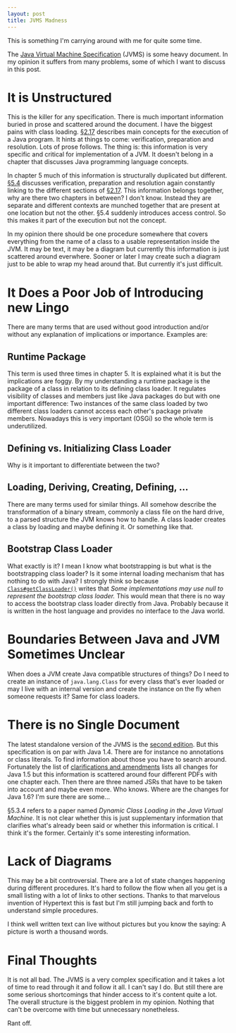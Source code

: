 ```yaml
---
layout: post
title: JVMS Madness
---
```


This is something I'm carrying around with me for quite some time.

The [Java Virtual Machine Specification][JVMS] (JVMS) is some heavy document. In my opinion it suffers from many problems, some of which I want to discuss in this post.

 [JVMS]: http://java.sun.com/docs/books/jvms/second_edition/html/VMSpecTOC.doc.html

# It is Unstructured

This is the killer for any specification. There is much important information buried in prose and scattered around the document. I have the biggest pains with class loading. [§2.17][JVMS2.17] describes main concepts for the execution of a Java program. It hints at things to come: verification, preparation and resolution. Lots of prose follows. The thing is: this information is very specific and critical for implementation of a JVM. It doesn't belong in a chapter that discusses Java programming language concepts.

In chapter 5 much of this information is structurally duplicated but different. [§5.4][JVMS5.4] discusses verification, preparation and resolution again constantly linking to the different sections of [§2.17][JVMS2.17]. This information belongs together, why are there two chapters in between? I don't know. Instead they are separate and different contexts are munched together that are present at one location but not the other. §5.4 suddenly introduces access control. So this makes it part of the execution but not the concept.

In my opinion there should be one procedure somewhere that covers everything from the name of a class to a usable representation inside the JVM. It may be text, it may be a diagram but currently this information is just scattered around everwhere. Sooner or later I may create such a diagram just to be able to wrap my head around that. But currently it's just difficult.

 [JVMS2.17]: http://java.sun.com/docs/books/jvms/second_edition/html/Concepts.doc.html#16491
 [JVMS5.4]: http://java.sun.com/docs/books/jvms/second_edition/html/ConstantPool.doc.html#71418

# It Does a Poor Job of Introducing new Lingo

There are many terms that are used without good introduction and/or without any explanation of implications or importance. Examples are:

## Runtime Package

This term is used three times in chapter 5. It is explained what it is but the implications are foggy. By my understanding a runtime package is the package of a class in relation to its defining class loader. It regulates visibility of classes and members just like Java packages do but with one important difference: Two instances of the same class loaded by two different class loaders cannot access each other's package private members. Nowadays this is very important (OSGi) so the whole term is underutilized.

## Defining vs. Initializing Class Loader

Why is it important to differentiate between the two?

## Loading, Deriving, Creating, Defining, …

There are many terms used for similar things. All somehow describe the transformation of a binary stream, commonly a class file on the hard drive, to a parsed structure the JVM knows how to handle. A class loader creates a class by loading and maybe defining it. Or something like that.

## Bootstrap Class Loader

What exactly is it? I mean I know what bootstrapping is but what is the bootstrapping class loader? Is it some internal loading mechanism that has nothing to do with Java? I strongly think so because [`Class#getClassLoader()`][Class#getClassLoader] writes that *Some implementations may use null to represent the bootstrap class loader.* This would mean that there is no way to access the bootstrap class loader directly from Java. Probably because it is written in the host language and provides no interface to the Java world.

 [Class#getClassLoader]: http://download.oracle.com/javase/6/docs/api/java/lang/Class.html#getClassLoader()

# Boundaries Between Java and JVM Sometimes Unclear

When does a JVM create Java compatible structures of things? Do I need to create an instance of `java.lang.Class` for every class that's ever loaded or may I live with an internal version and create the instance on the fly when someone requests it? Same for class loaders.

# There is no Single Document

The latest standalone version of the JVMS is the [second edition][JVMS]. But this specification is on par with Java 1.4. There are for instance no annotations or class literals. To find information about those you have to search around. Fortunately the list of [clarifications and amendments][CaA] lists all changes for Java 1.5 but this information is scattered around four different PDFs with one chapter each. Then there are three named JSRs that have to be taken into account and maybe even more. Who knows. Where are the changes for Java 1.6? I'm sure there are some…

§5.3.4 refers to a paper named *Dynamic Class Loading in the Java Virtual Machine*. It is not clear whether this is just supplementary information that clarifies what's already been said or whether this information is critical. I think it's the former. Certainly it's some interesting information.

 [JVMS]: http://java.sun.com/docs/books/jvms/second_edition/html/VMSpecTOC.doc.html
 [CaA]: http://java.sun.com/docs/books/vmspec/2nd-edition/jvms-clarify.html

# Lack of Diagrams

This may be a bit controversial. There are a lot of state changes happening during different procedures. It's hard to follow the flow when all you get is a small listing with a lot of links to other sections. Thanks to that marvelous invention of Hypertext this is fast but I'm still jumping back and forth to understand simple procedures.

I think well written text can live without pictures but you know the saying: A picture is worth a thousand words.

# Final Thoughts

It is not all bad. The JVMS is a very complex specification and it takes a lot of time to read through it and follow it all. I can't say I do. But still there are some serious shortcomings that hinder access to it's content quite a lot. The overall structure is the biggest problem in my opinion. Nothing that can't be overcome with time but unnecessary nonetheless.

Rant off.
